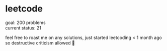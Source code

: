 # leetcode
goal: 200 problems  
current status: 21

feel free to roast me on any solutions, just started leetcoding < 1 month ago so destructive criticism allowed 🙂
